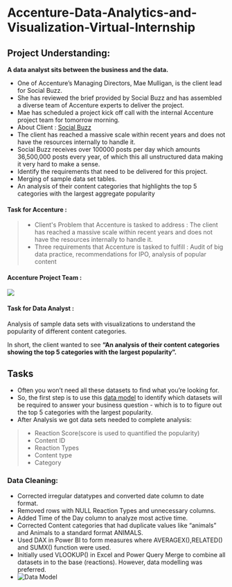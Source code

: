 # Accenture-Data-Analytics-and-Visualization-Virtual-Internship


## Project Understanding:
**A data analyst sits between the business and the data.**

 - One of Accenture’s Managing Directors, Mae Mulligan, is the client lead for Social Buzz.
 - She has reviewed the brief provided by Social Buzz and has assembled a diverse team of Accenture experts to deliver the project.
 - Mae has scheduled a project kick off call with the internal Accenture project team for tomorrow morning.
 - About Client : [Social Buzz](https://github.com/Swam80/Accenture_Forage_Virtual_Internship/blob/main/Data_Analytics%20Client%20Brief.pdf)
 - The client has reached a massive scale within recent years and does not have the resources internally to handle it.
 - Social Buzz receives over 100000 posts per day which amounts 36,500,000 posts every year, of which this all unstructured data making it very hard to make a sense.
 - Identify the requirements that need to be delivered for this project.
 - Merging of sample data set tables.
 - An analysis of their content categories that   highlights the top 5 categories with the largest aggregate popularity


#### Task for Accenture : 

 >- Client's Problem that Accenture is tasked to address : The client has reached a massive scale within recent years and does not have the resources internally to handle it.
 >- Three requirements that Accenture is tasked to fulfill : Audit of big data practice, recommendations for IPO, analysis of popular content
 
 #### Accenture Project Team :
 <img src = "Project Team.png">
 
 #### Task for Data Analyst :
Analysis of sample data sets with visualizations to understand the popularity of different content categories.

In short, the client wanted to see **“An analysis of their content categories showing the top 5 categories with the largest popularity”.** 

## Tasks
 - Often you won’t need all these datasets to find what you’re looking for.
 - So, the first step is to use this [data model](https://github.com/Swam80/Accenture_Forage_Virtual_Internship/blob/main/Data%20model.pdf) to identify which datasets will be required to answer your business question - which is to to figure out the top 5 categories with the largest popularity.
 - After Analysis we got data sets needed to complete analysis:
 >- Reaction Score(score is used to quantified the popularity)
 >- Content ID
 >- Reaction Types
 >- Content type
 >- Category
 
### Data Cleaning:
- Corrected irregular datatypes and converted date column to date format.
- Removed rows with NULL Reaction Types and unnecessary columns.
- Added Time of the Day column to analyze most active time.
- Corrected Content categories that had duplicate values like “animals” and Animals to a standard format ANIMALS.
- Used DAX in Power BI to form measures where AVERAGEX(),RELATED() and SUMX() function were used.
- Initially used VLOOKUP() in Excel and Power Query Merge to combine all datasets in to the base (reactions). However, data modelling was preferred.
- ![Data Model](https://github.com/Swam80/Accenture_Forage_Virtual_Internship/assets/42047546/66759553-3693-42b7-a83f-5f93563b6309)

##
 
